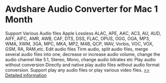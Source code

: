 # Avdshare Audio Converter for Mac 1 Month
Support Various Audio files Apple Lossless ALAC, APE, AAC, AC3, AU, AUD, AIFF, AIFC, AMR, AWB, CAF, DTS, DSS, FLAC, OPUS, OGG, OGA, MP3, WMA, XWM, 3GA, MPC, MKA, MP2, M4B, QCP, WAV, Vorbis, VOC, VOX, GSM, RA, RAM,etc. Edit audio files Tirm audio, split audio files, merge several audio files into one, decrease or increase audio volume, change the audio channel like 5.1, Stereo, Mono, change audio bitrates etc Play audio without conversion Directly and native play audio files without audio format conversion. Support play any audio files or play various video files.
[>> Detailed information](https://secure.shareit.com/shareit/product.html?productid=300847189&affiliateid=200057808)
